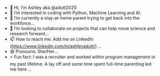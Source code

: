 - 👋 Hi, I’m Ashley aka @adutt2020
- 👀 I’m interested in coding with Python, Machine Learning and AI.
- 🌱 I’m currently a stay-at-home parent trying to get back into the workforce...
- 💞️ I’m looking to collaborate on projects that can help move science and research forward...
- 📫 How to reach me: Add me on LinkedIn (https://www.linkedin.com/in/ashleyadutt/) ...
- 😄 Pronouns: She/Her...
- ⚡ Fun fact: I was a recruiter and worked within program management in my past lifetime. A lay off and some time spent full-time parenting led me here ...

<!---
adutt2020/adutt2020 is a ✨ special ✨ repository because its `README.md` (this file) appears on your GitHub profile.
You can click the Preview link to take a look at your changes.
--->
